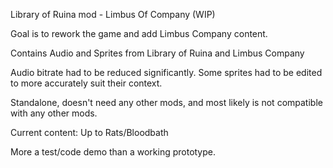 Library of Ruina mod - Limbus Of Company (WIP)

Goal is to rework the game and add Limbus Company content.

Contains Audio and Sprites from Library of Ruina and Limbus Company

Audio bitrate had to be reduced significantly. Some sprites had to be edited to more accurately suit their context.

Standalone, doesn't need any other mods, and most likely is not compatible with any other mods.

Current content: Up to Rats/Bloodbath

More a test/code demo than a working prototype.
